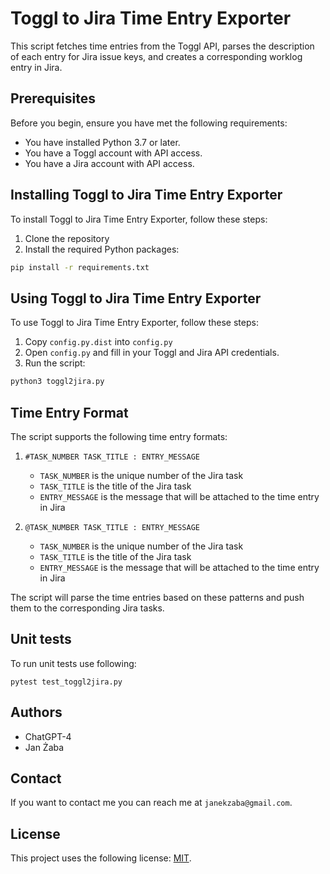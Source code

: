 # Toggl to Jira Time Entry Exporter

This script fetches time entries from the Toggl API, parses the description of each entry for Jira issue keys, and creates a corresponding worklog entry in Jira.

## Prerequisites

Before you begin, ensure you have met the following requirements:

* You have installed Python 3.7 or later.
* You have a Toggl account with API access.
* You have a Jira account with API access.

## Installing Toggl to Jira Time Entry Exporter

To install Toggl to Jira Time Entry Exporter, follow these steps:

1. Clone the repository
2. Install the required Python packages:

```bash
pip install -r requirements.txt
```

## Using Toggl to Jira Time Entry Exporter

To use Toggl to Jira Time Entry Exporter, follow these steps:

1. Copy `config.py.dist` into `config.py`
2. Open `config.py` and fill in your Toggl and Jira API credentials.
2. Run the script:

```bash
python3 toggl2jira.py
```

## Time Entry Format

The script supports the following time entry formats:

1. `#TASK_NUMBER TASK_TITLE : ENTRY_MESSAGE`
    * `TASK_NUMBER` is the unique number of the Jira task
    * `TASK_TITLE` is the title of the Jira task
    * `ENTRY_MESSAGE` is the message that will be attached to the time entry in Jira

2. `@TASK_NUMBER TASK_TITLE : ENTRY_MESSAGE`
    * `TASK_NUMBER` is the unique number of the Jira task
    * `TASK_TITLE` is the title of the Jira task
    * `ENTRY_MESSAGE` is the message that will be attached to the time entry in Jira

The script will parse the time entries based on these patterns and push them to the corresponding Jira tasks.

## Unit tests
To run unit tests use following:

```
pytest test_toggl2jira.py
```


## Authors

- ChatGPT-4
- Jan Żaba

## Contact

If you want to contact me you can reach me at `janekzaba@gmail.com`.

## License

This project uses the following license: [MIT](https://opensource.org/licenses/MIT).
